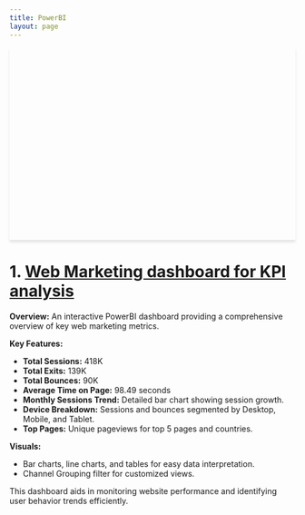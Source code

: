 ```yaml
---
title: PowerBI
layout: page
---
```




<div style="background: url('Images/Web marketing dashboard.JPG') no-repeat center center; background-size: cover; box-shadow: 0 4px 4px rgba(0,0,0,0.1); text-align: center; padding: 150px 0;">
    <h1 style="color: white; text-shadow: 2px 2px 4px rgba(0,0,0,0.5);"></h1>
</div>

# 1. [Web Marketing dashboard for KPI analysis](https://github.com/wahidupal/PowerBI-KPI)
**Overview:**
An interactive PowerBI dashboard providing a comprehensive overview of key web marketing metrics.

**Key Features:**
- **Total Sessions:** 418K
- **Total Exits:** 139K
- **Total Bounces:** 90K
- **Average Time on Page:** 98.49 seconds
- **Monthly Sessions Trend:** Detailed bar chart showing session growth.
- **Device Breakdown:** Sessions and bounces segmented by Desktop, Mobile, and Tablet.
- **Top Pages:** Unique pageviews for top 5 pages and countries.

**Visuals:**
- Bar charts, line charts, and tables for easy data interpretation.
- Channel Grouping filter for customized views.

This dashboard aids in monitoring website performance and identifying user behavior trends efficiently.

